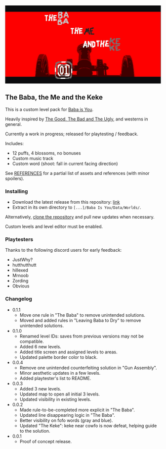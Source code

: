 ![The Baba, The Me and Keke](map.png)

## The Baba, the Me and the Keke
This is a custom level pack for [Baba is You](https://hempuli.com/baba/).

Heavily inspired by [The Good, The Bad and The Ugly](https://en.wikipedia.org/wiki/The_Good,_the_Bad_and_the_Ugly), and westerns in general.

Currently a work in progress; released for playtesting / feedback.

Includes:

* 12 puffs, 4 blossoms, no bonuses
* Custom music track
* Custom word (shoot: fall in current facing direction)

See [REFERENCES](REFERENCES.md) for a partial list of assets and references (with minor spoilers).

### Installing

- Download the latest release from this repository: [link](https://github.com/someusername6/the-baba-the-me-and-the-keke/archive/master.zip)
- Extract in its own directory to `[...]/Baba Is You/Data/Worlds/`.

Alternatively, [clone the repository](https://docs.github.com/en/github/creating-cloning-and-archiving-repositories/cloning-a-repository)
and pull new updates when necessary.

Custom levels and level editor must be enabled.

### Playtesters

Thanks to the following discord users for early feedback:

- JustWhy?
- hutthutthutt
- hillexed
- Mrnoob
- Zording
- Obvious

### Changelog
- 0.1.1
  - Move one rule in "The Baba" to remove unintended solutions.
  - Moved and added rules in "Leaving Baba to Dry" to remove unintended solutions.
- 0.1.0
  - Renamed level IDs: saves from previous versions may not be compatible.
  - Added 6 new levels.
  - Added title screen and assigned levels to areas.
  - Updated palette border color to black.
- 0.0.4
  - Remove one unintended counterfeiting solution in "Gun Assembly".
  - Minor aesthetic updates in a few levels.
  - Added playtester's list to README.
- 0.0.3
  - Added 3 new levels.
  - Updated map to open all initial 3 levels.
  - Updated visibility in existing levels.
- 0.0.2
  - Made rule-to-be-completed more explicit in "The Baba".
  - Updated line disappearing logic in "The Baba".
  - Better visibility on fofo words (gray and blue).
  - Updated "The Keke": keke near cowfo is now defeat, helping guide to the solution.
- 0.0.1
  - Proof of concept release.
